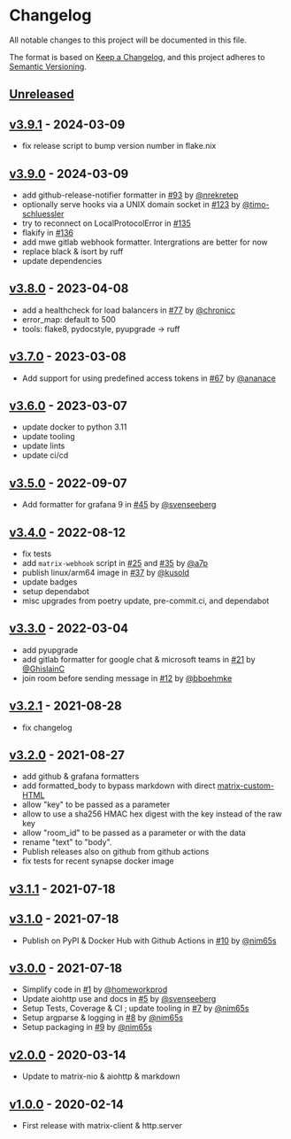 # Changelog
All notable changes to this project will be documented in this file.

The format is based on [Keep a Changelog](https://keepachangelog.com/en/1.0.0/),
and this project adheres to [Semantic Versioning](https://semver.org/spec/v2.0.0.html).

## [Unreleased]

## [v3.9.1] - 2024-03-09

- fix release script to bump version number in flake.nix

## [v3.9.0] - 2024-03-09

- add github-release-notifier formatter
  in [#93](https://github.com/nim65s/matrix-webhook/pull/93)
  by [@nrekretep](https://github.com/nrekretep)
- optionally serve hooks via a UNIX domain socket
  in [#123](https://github.com/nim65s/matrix-webhook/pull/123)
  by [@timo-schluessler](https://github.com/timo-schluessler)
- try to reconnect on LocalProtocolError
  in [#135](https://github.com/nim65s/matrix-webhook/pull/135)
- flakify
  in [#136](https://github.com/nim65s/matrix-webhook/pull/136)
- add mwe gitlab webhook formatter. Intergrations are better for now
- replace black & isort by ruff
- update dependencies

## [v3.8.0] - 2023-04-08

- add a healthcheck for load balancers
  in [#77](https://github.com/nim65s/matrix-webhook/pull/77)
  by [@chronicc](https://github.com/chronicc)
- error_map: default to 500
- tools: flake8, pydocstyle, pyupgrade → ruff

## [v3.7.0] - 2023-03-08

- Add support for using predefined access tokens
  in [#67](https://github.com/nim65s/matrix-webhook/pull/67)
  by [@ananace](https://github.com/ananace)

## [v3.6.0] - 2023-03-07

- update docker to python 3.11
- update tooling
- update lints
- update ci/cd

## [v3.5.0] - 2022-09-07

- Add formatter for grafana 9
  in [#45](https://github.com/nim65s/matrix-webhook/pull/45)
  by [@svenseeberg](https://github.com/svenseeberg)

## [v3.4.0] - 2022-08-12

- fix tests
- add `matrix-webhook` script
  in [#25](https://github.com/nim65s/matrix-webhook/pull/25)
  and [#35](https://github.com/nim65s/matrix-webhook/pull/35)
  by [@a7p](https://github.com/a7p)
- publish linux/arm64 image
  in [#37](https://github.com/nim65s/matrix-webhook/pull/35)
  by [@kusold](https://github.com/kusold)
- update badges
- setup dependabot
- misc upgrades from poetry update, pre-commit.ci, and dependabot

## [v3.3.0] - 2022-03-04

- add pyupgrade
- add gitlab formatter for google chat & microsoft teams
  in [#21](https://github.com/nim65s/matrix-webhook/pull/21)
  by [@GhislainC](https://github.com/GhislainC)
- join room before sending message
  in [#12](https://github.com/nim65s/matrix-webhook/pull/12)
  by [@bboehmke](https://github.com/bboehmke)

## [v3.2.1] - 2021-08-28

- fix changelog

## [v3.2.0] - 2021-08-27

- add github & grafana formatters
- add formatted_body to bypass markdown with direct
  [matrix-custom-HTML](https://matrix.org/docs/spec/client_server/r0.6.1#m-room-message-msgtypes)
- allow "key" to be passed as a parameter
- allow to use a sha256 HMAC hex digest with the key instead of the raw key
- allow "room_id" to be passed as a parameter or with the data
- rename "text" to "body".
- Publish releases also on github from github actions
- fix tests for recent synapse docker image

## [v3.1.1] - 2021-07-18

## [v3.1.0] - 2021-07-18

- Publish on PyPI & Docker Hub with Github Actions
  in [#10](https://github.com/nim65s/matrix-webhook/pull/10)
  by [@nim65s](https://github.com/nim65s)

## [v3.0.0] - 2021-07-18

- Simplify code
  in [#1](https://github.com/nim65s/matrix-webhook/pull/1)
  by [@homeworkprod](https://github.com/homeworkprod)
- Update aiohttp use and docs
  in [#5](https://github.com/nim65s/matrix-webhook/pull/5)
  by [@svenseeberg](https://github.com/svenseeberg)
- Setup Tests, Coverage & CI ; update tooling
  in [#7](https://github.com/nim65s/matrix-webhook/pull/7)
  by [@nim65s](https://github.com/nim65s)
- Setup argparse & logging
  in [#8](https://github.com/nim65s/matrix-webhook/pull/8)
  by [@nim65s](https://github.com/nim65s)
- Setup packaging
  in [#9](https://github.com/nim65s/matrix-webhook/pull/9)
  by [@nim65s](https://github.com/nim65s)

## [v2.0.0] - 2020-03-14
- Update to matrix-nio & aiohttp & markdown

## [v1.0.0] - 2020-02-14
- First release with matrix-client & http.server

[Unreleased]: https://github.com/nim65s/matrix-webhook/compare/v3.9.1...master
[v3.9.1]: https://github.com/nim65s/matrix-webhook/compare/v3.9.0...v3.9.1
[v3.9.0]: https://github.com/nim65s/matrix-webhook/compare/v3.8.0...v3.9.0
[v3.8.0]: https://github.com/nim65s/matrix-webhook/compare/v3.7.0...v3.8.0
[v3.7.0]: https://github.com/nim65s/matrix-webhook/compare/v3.6.0...v3.7.0
[v3.6.0]: https://github.com/nim65s/matrix-webhook/compare/v3.5.0...v3.6.0
[v3.5.0]: https://github.com/nim65s/matrix-webhook/compare/v3.4.0...v3.5.0
[v3.4.0]: https://github.com/nim65s/matrix-webhook/compare/v3.3.0...v3.4.0
[v3.3.0]: https://github.com/nim65s/matrix-webhook/compare/v3.2.1...v3.3.0
[v3.2.1]: https://github.com/nim65s/matrix-webhook/compare/v3.2.0...v3.2.1
[v3.2.0]: https://github.com/nim65s/matrix-webhook/compare/v3.1.1...v3.2.0
[v3.1.1]: https://github.com/nim65s/matrix-webhook/compare/v3.1.0...v3.1.1
[v3.1.0]: https://github.com/nim65s/matrix-webhook/compare/v3.0.0...v3.1.0
[v3.0.0]: https://github.com/nim65s/matrix-webhook/compare/v2.0.0...v3.0.0
[v2.0.0]: https://github.com/nim65s/matrix-webhook/compare/v1.0.0...v2.0.0
[v1.0.0]: https://github.com/nim65s/matrix-webhook/releases/tag/v1.0.0

